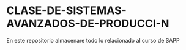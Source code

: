 # CLASE-DE-SISTEMAS-AVANZADOS-DE-PRODUCCI-N
En este repositorio almacenare todo lo relacionado al curso de SAPP
